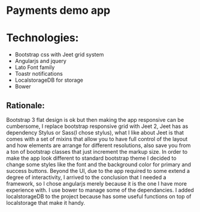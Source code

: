 Payments demo app
========

# Technologies:

  * Bootstrap css with Jeet grid system
  * Angularjs and jquery
  * Lato Font family
  * Toastr notifications
  * LocalstorageDB for storage
  * Bower

## Rationale:

Bootstrap 3 flat design is ok but then making the app responsive can be cumbersome, I replace bootstrap responsive grid with Jeet 2,
Jeet has as dependency Stylus or Sass(I chose stylus), what I like about Jeet is that comes with a set of mixins that allow you to have full control
of the layout and how elements are arrange for different resolutions, also save you from a ton of bootstrap classes that just increment the markup size.
In order to make the app look different to standard bootstrap theme I decided to change some styles like the font and the background color for primary and 
success buttons. Beyond the UI, due to the app required to some extend a degree of interactivity, I arrived to the conclusion that I needed a framework, so
I chose angularjs merely because it is the one I have more experience with. I use bower to manage some of the dependancies. I added localstorageDB to the 
project because has some useful functions on top of localstorage that make it handy.


